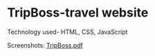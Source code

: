 # TripBoss-travel website

Technology used- HTML, CSS, JavaScript

Screenshots:
[TripBoss.pdf](https://github.com/saral21/Tripboss-travel-website/files/7963558/TripBoss.pdf)
